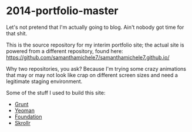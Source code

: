 2014-portfolio-master
=====================

Let's not pretend that I'm actually going to blog. Ain't nobody got time for that shit.

This is the source repository for my interim portfolio site; the actual site is powered from a different repository,
found here: https://github.com/samanthamichele7/samanthamichele7.github.io/

Why two repositories, you ask? Because I'm trying some crazy animations that may or may not look like crap on 
different screen sizes and need a legitimate staging environment.

Some of the stuff I used to build this site:
- [Grunt](http://gruntjs.com/)
- [Yeoman](http://yeoman.io/)
- [Foundation](http://foundation.zurb.com/)
- [Skrollr](http://prinzhorn.github.io/skrollr/)


